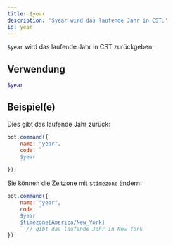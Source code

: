 ```yaml
---
title: $year
description: '$year wird das laufende Jahr in CST.'
id: year
---
```


`$year` wird das laufende Jahr in CST zurückgeben.

## Verwendung

```php
$year
```

## Beispiel(e)

Dies gibt das laufende Jahr zurück:

```javascript
bot.command({
    name: "year",
    code: `
    $year
    `
});
```

Sie können die Zeitzone mit `$timezone` ändern:

```javascript
bot.command({
    name: "year",
    code: `
    $year 
    $timezone[America/New_York]
    ` // gibt das laufende Jahr in New York
});
```